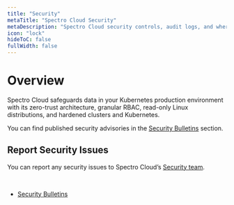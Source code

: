 ```yaml
---
title: "Security"
metaTitle: "Spectro Cloud Security"
metaDescription: "Spectro Cloud security controls, audit logs, and where to report security issues"
icon: "lock"
hideToC: false
fullWidth: false
---
```


# Overview

Spectro Cloud safeguards data in your Kubernetes production environment with its zero-trust architecture, granular RBAC, read-only Linux distributions, and hardened clusters and Kubernetes. 



You can find published security advisories in the [Security Bulletins](/security/security-bulletins) section.
<br />

## Report Security Issues

You can report any security issues to Spectro Cloud’s [Security team](security-issues@spectrocloud.com).

<!-- ## Audit Logs

Spectro Cloud records all actions taken on the platform and provides a comprehensive report for tracking purposes. -->
<br />

- [Security Bulletins](/security/security-bulletins)
<br />
